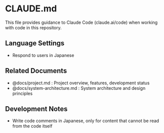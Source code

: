 # CLAUDE.md

This file provides guidance to Claude Code (claude.ai/code) when working with code in this repository.

## Language Settings

- Respond to users in Japanese

## Related Documents

- @docs/project.md : Project overview, features, development status
- @docs/system-architecture.md : System architecture and design principles

## Development Notes

- Write code comments in Japanese, only for content that cannot be read from the code itself
